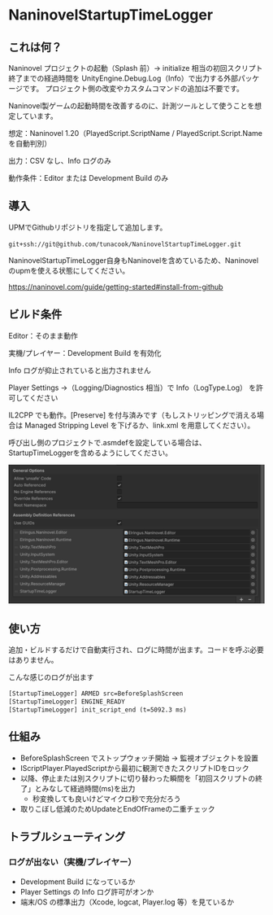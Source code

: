 # NaninovelStartupTimeLogger

## これは何？

Naninovel プロジェクトの起動（Splash 前）→ initialize 相当の初回スクリプト終了までの経過時間を UnityEngine.Debug.Log（Info）で出力する外部パッケージです。
プロジェクト側の改変やカスタムコマンドの追加は不要です。

Naninovel製ゲームの起動時間を改善するのに、計測ツールとして使うことを想定しています。

想定：Naninovel 1.20（PlayedScript.ScriptName / PlayedScript.Script.Name を自動判別）

出力：CSV なし、Info ログのみ

動作条件：Editor または Development Build のみ

## 導入

UPMでGithubリポジトリを指定して追加します。

`git+ssh://git@github.com/tunacook/NaninovelStartupTimeLogger.git`

NaninovelStartupTimeLogger自身もNaninovelを含めているため、Naninovelのupmを使える状態にしてください。

https://naninovel.com/guide/getting-started#install-from-github


## ビルド条件

Editor：そのまま動作

実機/プレイヤー：Development Build を有効化

Info ログが抑止されていると出力されません

Player Settings →（Logging/Diagnostics 相当）で Info（LogType.Log） を許可してください

IL2CPP でも動作。[Preserve] を付与済みです（もしストリッピングで消える場合は Managed Stripping Level を下げるか、link.xml を用意してください）。

呼び出し側のプロジェクトで.asmdefを設定している場合は、StartupTimeLoggerを含めるようにしてください。

![](/Documentation~/asmdef.png)

## 使い方

追加・ビルドするだけで自動実行され、ログに時間が出ます。コードを呼ぶ必要はありません。

こんな感じのログが出ます
```
[StartupTimeLogger] ARMED src=BeforeSplashScreen
[StartupTimeLogger] ENGINE_READY
[StartupTimeLogger] init_script_end (t=5092.3 ms)
```

## 仕組み

- BeforeSplashScreen でストップウォッチ開始 → 監視オブジェクトを設置
- IScriptPlayer.PlayedScriptから最初に観測できたスクリプトIDをロック
- 以降、停止または別スクリプトに切り替わった瞬間を「初回スクリプトの終了」とみなして経過時間(ms)を出力
  - 秒変換しても良いけどマイクロ秒で充分だろう 
- 取りこぼし低減のためUpdateとEndOfFrameの二重チェック

## トラブルシューティング

### ログが出ない（実機/プレイヤー）

- Development Build になっているか
- Player Settings の Info ログ許可がオンか
- 端末/OS の標準出力（Xcode, logcat, Player.log 等）を見ているか
